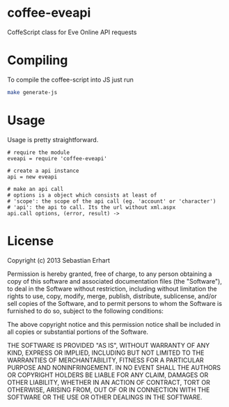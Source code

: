 coffee-eveapi
=============

CoffeScript class for Eve Online API requests

# Compiling
To compile the coffee-script into JS just run
```bash
make generate-js
```

# Usage
Usage is pretty straightforward.
```coffe-script
# require the module
eveapi = require 'coffee-eveapi'

# create a api instance
api = new eveapi

# make an api call
# options is a object which consists at least of 
# 'scope': the scope of the api call (eg. 'account' or 'character')
# 'api': the api to call. Its the url without xml.aspx
api.call options, (error, result) ->
```

# License

Copyright (c) 2013 Sebastian Erhart

Permission is hereby granted, free of charge, to any person obtaining a copy of this software and associated documentation files (the "Software"), to deal in the Software without restriction, including without limitation the rights to use, copy, modify, merge, publish, distribute, sublicense, and/or sell copies of the Software, and to permit persons to whom the Software is furnished to do so, subject to the following conditions:

The above copyright notice and this permission notice shall be included in all copies or substantial portions of the Software.

THE SOFTWARE IS PROVIDED "AS IS", WITHOUT WARRANTY OF ANY KIND, EXPRESS OR IMPLIED, INCLUDING BUT NOT LIMITED TO THE WARRANTIES OF MERCHANTABILITY, FITNESS FOR A PARTICULAR PURPOSE AND NONINFRINGEMENT. IN NO EVENT SHALL THE AUTHORS OR COPYRIGHT HOLDERS BE LIABLE FOR ANY CLAIM, DAMAGES OR OTHER LIABILITY, WHETHER IN AN ACTION OF CONTRACT, TORT OR OTHERWISE, ARISING FROM, OUT OF OR IN CONNECTION WITH THE SOFTWARE OR THE USE OR OTHER DEALINGS IN THE SOFTWARE.
